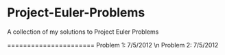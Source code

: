 Project-Euler-Problems
======================

A collection of my solutions to Project Euler Problems

======================
Problem 1:  7/5/2012
\n
Problem 2:  7/5/2012

